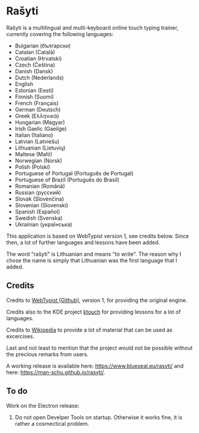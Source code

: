 # Rašyti
Rašyti is a multilingual and multi-keyboard online touch typing trainer, currently covering the following languages:

* Bulgarian (български)
* Catalan (Català)
* Croatian (Hrvatski)
* Czech (Čeština)
* Danish (Dansk)
* Dutch (Nederlands)
* English
* Estonian (Eesti)
* Finnish (Suomi)
* French (Français)
* German (Deutsch)
* Greek (Ελληνικά)
* Hungarian (Magyar)
* Irish Gaelic (Gaeilge)
* Italian (Italiano)
* Latvian (Latviešu)
* Lithuanian (Lietuvių)
* Maltese (Malti)
* Norwegian (Norsk)
* Polish (Polski)
* Portuguese of Portugal (Português de Portugal)
* Portuguese of Brazil (Português do Brasil)
* Romanian (Română)
* Russian (русский)
* Slovak (Slovenčina)
* Slovenian (Slovenski)
* Spanish (Español)
* Swedish (Svenska)
* Ukrainian (українська)

This application is based on WebTypist version 1, see credits below. Since then, a lot of further languages and lessons have been added.

The word "rašyti" is Lithuanian and means "to write". The reason why I chose the name is simply that Lithuanian was the first language that I added.



## Credits

Credits to <a href="https://github.com/fabi1cazenave/webtypist">WebTypist (Github)</a>, version 1, for providing the original engine.

Credits also to the KDE project <a href="https://kde.org/applications/education/org.kde.ktouch">ktouch</a> for providing lessons for a lot of languages.

Credits to <a href="https://www.wikipedia.org/">Wikipedia</a> to provide a lot of material that can be used as excercises.

Last and not least to mention that the project would not be possible without the precious remarks from users.

A working release is available here: https://www.blueseal.eu/rasyti/ and here: https://man-schu.github.io/rasyti/.


## To do

Work on the Electron release:

1. Do not open Develper Tools on startup. Otherwise it works fine, it is rather a cosmectical problem.

